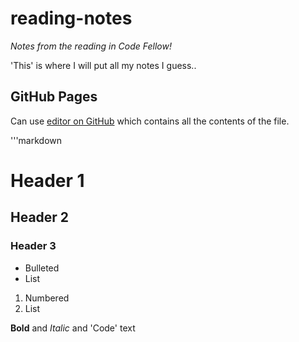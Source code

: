 # reading-notes
 
*Notes from the reading in Code Fellow!*

'This' is where I will put all my notes I guess..

## GitHub Pages
 Can use [editor on GitHub](https://github.com/ttray310/reading-notes/edit/main/README.md) which contains all the contents of the file.
 
 '''markdown
 
 # Header 1
 ## Header 2
 ### Header 3
 
 - Bulleted
 - List

1. Numbered
2. List

**Bold** and _Italic_ and 'Code' text
